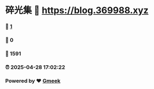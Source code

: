 # 碎光集 :link: https://blog.369988.xyz 
### :page_facing_up: [1](https://blog.369988.xyz/tag.html) 
### :speech_balloon: 0 
### :hibiscus: 1591 
### :alarm_clock: 2025-04-28 17:02:22 
### Powered by :heart: [Gmeek](https://github.com/Meekdai/Gmeek)

